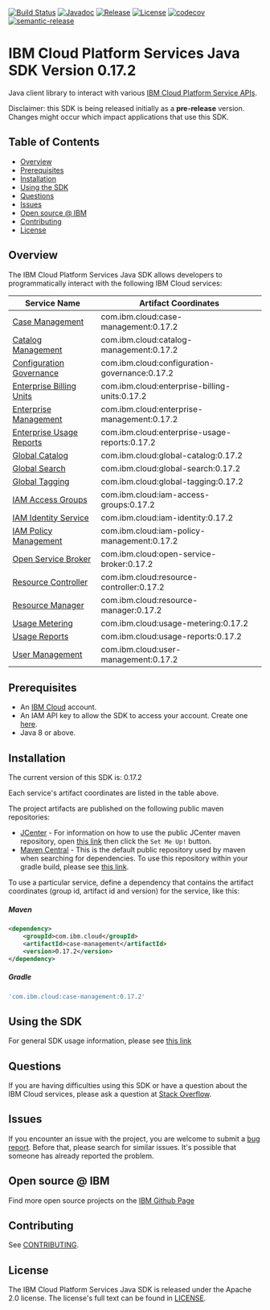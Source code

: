 [![Build Status](https://travis-ci.com/IBM/platform-services-java-sdk.svg?branch=master)](https://travis-ci.com/IBM/platform-services-java-sdk)
[![Javadoc](https://img.shields.io/static/v1?label=javadoc&message=latest&color=blue)](https://ibm.github.io/platform-services-java-sdk/docs/latest)
[![Release](https://img.shields.io/github/v/release/IBM/platform-services-java-sdk)](https://github.com/IBM/platform-services-java-sdk/releases/latest)
[![License](https://img.shields.io/badge/License-Apache%202.0-blue.svg)](https://opensource.org/licenses/Apache-2.0)
[![codecov](https://codecov.io/gh/IBM/platform-services-java-sdk/branch/master/graph/badge.svg)](https://codecov.io/gh/IBM/platform-services-java-sdk)
[![semantic-release](https://img.shields.io/badge/%20%20%F0%9F%93%A6%F0%9F%9A%80-semantic--release-e10079.svg)](https://github.com/semantic-release/semantic-release)


# IBM Cloud Platform Services Java SDK Version 0.17.2

Java client library to interact with various 
[IBM Cloud Platform Service APIs](https://cloud.ibm.com/docs?tab=api-docs&category=platform_services).

Disclaimer: this SDK is being released initially as a **pre-release** version.
Changes might occur which impact applications that use this SDK.

## Table of Contents

<!--
  The TOC below is generated using the `markdown-toc` node package.

      https://github.com/jonschlinkert/markdown-toc

  You should regenerate the TOC after making changes to this file.

      npx markdown-toc --maxdepth 4 -i README.md
  -->

<!-- toc -->

- [Overview](#overview)
- [Prerequisites](#prerequisites)
- [Installation](#installation)
- [Using the SDK](#using-the-sdk)
- [Questions](#questions)
- [Issues](#issues)
- [Open source @ IBM](#open-source--ibm)
- [Contributing](#contributing)
- [License](#license)

<!-- tocstop -->

## Overview

The IBM Cloud Platform Services Java SDK allows developers to programmatically interact with the following IBM Cloud services:

Service Name | Artifact Coordinates
--- | --- 
[Case Management](https://cloud.ibm.com/apidocs/case-management) | com.ibm.cloud:case-management:0.17.2
[Catalog Management](https://cloud.ibm.com/apidocs/resource-catalog/private-catalog) | com.ibm.cloud:catalog-management:0.17.2
[Configuration Governance](https://cloud.ibm.com/apidocs/security-compliance/config) | com.ibm.cloud:configuration-governance:0.17.2
[Enterprise Billing Units](https://cloud.ibm.com/apidocs/enterprise-apis/billing-unit) | com.ibm.cloud:enterprise-billing-units:0.17.2
[Enterprise Management](https://cloud.ibm.com/apidocs/enterprise-apis/enterprise) | com.ibm.cloud:enterprise-management:0.17.2
[Enterprise Usage Reports](https://cloud.ibm.com/apidocs/enterprise-apis/resource-usage-reports) | com.ibm.cloud:enterprise-usage-reports:0.17.2
[Global Catalog](https://cloud.ibm.com/apidocs/resource-catalog/global-catalog) | com.ibm.cloud:global-catalog:0.17.2
[Global Search](https://cloud.ibm.com/apidocs/search) | com.ibm.cloud:global-search:0.17.2
[Global Tagging](https://cloud.ibm.com/apidocs/tagging) | com.ibm.cloud:global-tagging:0.17.2
[IAM Access Groups](https://cloud.ibm.com/apidocs/iam-access-groups) | com.ibm.cloud:iam-access-groups:0.17.2
[IAM Identity Service](https://cloud.ibm.com/apidocs/iam-identity-token-api) | com.ibm.cloud:iam-identity:0.17.2
[IAM Policy Management](https://cloud.ibm.com/apidocs/iam-policy-management) | com.ibm.cloud:iam-policy-management:0.17.2
[Open Service Broker](https://cloud.ibm.com/apidocs/resource-controller/ibm-cloud-osb-api) | com.ibm.cloud:open-service-broker:0.17.2
[Resource Controller](https://cloud.ibm.com/apidocs/resource-controller/resource-controller) | com.ibm.cloud:resource-controller:0.17.2
[Resource Manager](https://cloud.ibm.com/apidocs/resource-controller/resource-manager) | com.ibm.cloud:resource-manager:0.17.2
[Usage Metering](https://cloud.ibm.com/apidocs/usage-metering) | com.ibm.cloud:usage-metering:0.17.2
[Usage Reports](https://cloud.ibm.com/apidocs/metering-reporting) | com.ibm.cloud:usage-reports:0.17.2
[User Management](https://cloud.ibm.com/apidocs/user-management) | com.ibm.cloud:user-management:0.17.2

## Prerequisites

[ibm-cloud-onboarding]: https://cloud.ibm.com/registration

* An [IBM Cloud][ibm-cloud-onboarding] account.
* An IAM API key to allow the SDK to access your account. Create one [here](https://cloud.ibm.com/iam/apikeys).
* Java 8 or above.

## Installation
The current version of this SDK is: 0.17.2

Each service's artifact coordinates are listed in the table above.

The project artifacts are published on the following public maven repositories:
- [JCenter](https://bintray.com/bintray/jcenter) - For information on how to use the
public JCenter maven repository, open [this link](https://bintray.com/bintray/jcenter)
then click the `Set Me Up!` button.
- [Maven Central](https://repo1.maven.org/maven2/) - This is the default public repository
used by maven when searching for dependencies.  To use this repository within your
gradle build, please see
[this link](https://docs.gradle.org/current/userguide/declaring_repositories.html).

To use a particular service, define a dependency that contains the
artifact coordinates (group id, artifact id and version) for the service, like this:

##### Maven

```xml
<dependency>
    <groupId>com.ibm.cloud</groupId>
    <artifactId>case-management</artifactId>
    <version>0.17.2</version>
</dependency>
```

##### Gradle
```gradle
'com.ibm.cloud:case-management:0.17.2'
```

## Using the SDK
For general SDK usage information, please see [this link](https://github.com/IBM/ibm-cloud-sdk-common/blob/master/README.md)

## Questions

If you are having difficulties using this SDK or have a question about the IBM Cloud services,
please ask a question at
[Stack Overflow](http://stackoverflow.com/questions/ask?tags=ibm-cloud).

## Issues
If you encounter an issue with the project, you are welcome to submit a
[bug report](https://github.com/IBM/platform-services-java-sdk/issues).
Before that, please search for similar issues. It's possible that someone has already reported the problem.

## Open source @ IBM
Find more open source projects on the [IBM Github Page](http://ibm.github.io/)

## Contributing
See [CONTRIBUTING](CONTRIBUTING.md).

## License

The IBM Cloud Platform Services Java SDK is released under the Apache 2.0 license.
The license's full text can be found in
[LICENSE](LICENSE).
